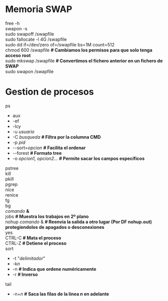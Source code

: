 # Memoria SWAP
free  -h  
swapon -s  
sudo swapoff /swapfile  
sudo fallocate -l 4G /swapfile  
sudo dd if=/dev/zero of=/swapfile bs=1M count=512  
chmod 600 /swapfile **# Cambiamos los permisos para que solo tenga acceso root**  
sudo mkswap /swapfile **# Convertimos el fichero anterior en un fichero de SWAP**  
sudo swapon /swapfile  

# Gestion de procesos
ps  
  - aux  
  - -ef  
  - -lcy  
  - -u *usuario*  
  - -C *busqueda* **# Filtra por la columna CMD**  
  - -p *pid*
  - --sort=*opcion* **# Facilita el ordenar**
  - --forest **# Formato tree**
  - -o *opcion1, opcion2...* **# Permite sacar los campos específicos**

pstree  
kill  
pkill  
pgrep  
nice  
renice  
fg  
bg  
*comando* **&**  
jobs   **# Muestra los trabajos en 2º plano**  
nohup *comando* & **# Reenvia la salida a otro lugar (Por DF nohup.out)   protegiendolos de apagados o desconexiones**  
yes  
CTRL-C   **# Mata el proceso**  
CTRL-Z   **# Detiene el proceso**  
sort
  - -t "*delimitador*"
  - -k*n*
  - -n **# Indica que ordene numéricamente**
  - -r **# Inverso**

tail  
  - -n+*n* **# Saca las filas de la linea *n* en adelante**
